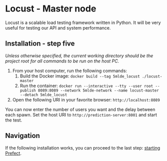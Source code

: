# Locust - Master node
Locust is a scalable load testing framework written in Python. It will be very useful for testing our API and system performance.

## Installation - step five
_Unless otherwise specified, the current working directory should be the project root for all commands to be run on the host PC._

1. From your host computer, run the following commands:
    1. Build the Docker image: `docker build --tag 5mlde_locust ./locust-master`
    2. Run the container: `docker run --interactive --tty --user root --publish 8089:8089 --network 5mlde-network --name locust-master --detach 5mlde_locust`
2. Open the following URI in your favorite browser: `http://localhost:8089`

You can now enter the number of users you want and the delay between each spawn. Set the host URI to `http://prediction-server:8001` and start the test.

## Navigation
If the following installation works, you can proceed to the last step: [starting Prefect](https://github.com/EmpireDemocratiqueDuPoulpe/Cours-IA/tree/main/5MLDE/Project/prefect).